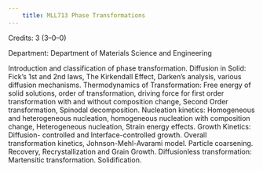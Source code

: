 ```yaml
---
    title: MLL713 Phase Transformations
---
```

Credits: 3 (3–0–0)

Department: Department of Materials Science and Engineering

Introduction and classification of phase transformation. Diffusion in Solid: Fick’s 1st and 2nd laws, The Kirkendall Effect, Darken’s analysis, various diffusion mechanisms. Thermodynamics of Transformation: Free energy of solid solutions, order of transformation, driving force for first order transformation with and without composition change, Second Order transformation, Spinodal decomposition. Nucleation kinetics: Homogeneous and heterogeneous nucleation, homogeneous nucleation with composition change, Heterogeneous nucleation, Strain energy effects. Growth Kinetics: Diffusion- controlled and Interface-controlled growth. Overall transformation kinetics, Johnson-Mehl-Avarami model. Particle coarsening. Recovery, Recrystallization and Grain Growth. Diffusionless transformation: Martensitic transformation. Solidification.